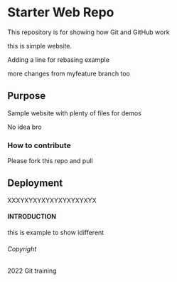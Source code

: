 # Starter Web Repo

This repository is for showing how Git and GitHub work

this is simple website.

Adding a line for rebasing example

more changes from myfeature branch too

## Purpose

Sample website with plenty of files for demos

No idea bro

### How to contribute

Please fork this repo and pull

## Deployment

XXXYXYXYXYXYXYXYXYXYX

#### INTRODUCTION

this is example to show idifferent

###### Copyright

2022 Git training 